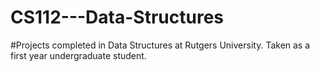 # CS112---Data-Structures

#Projects completed in Data Structures at Rutgers University. Taken as a first year undergraduate student.

